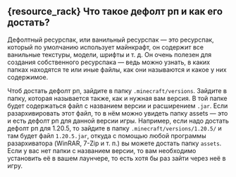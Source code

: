## {resource_rack} Что такое дефолт рп и как его достать?
Дефолтный ресурспак, или ванильный ресурспак — это ресурспак, который по умолчанию использует майнкрафт, он содержит все ванильные текстуры, модели, шрифты и т. д. Он очень полезен для создания собственного ресурспака — ведь можно узнать, в каких папках находятся те или иные файлы, как они называются и какое у них содержимое.

Чтоб достать дефолт рп, зайдите в папку `.minecraft/versions`. Зайдите в папку, которая называется также, как и нужная вам версия. В той папке будет содержаться файл с названием версии и расширением `.jar`. Если разархивировать этот файл, то в нём можно увидеть папку assets — это и есть дефолт рп для данной версии игры.
Например, если надо достать дефолт рп для 1.20.5, то зайдите в папку `.minecraft/versions/1.20.5/` и там будет файл `1.20.5.jar`, откуда с помощью любой программы разархиватора (WinRAR, 7-Zip и т. п.) вы можете достать папку `assets`. Если у вас нет папки с названием версии, то вам необходимо установить её в вашем лаунчере, то есть хотя бы раз зайти через неё в игру.